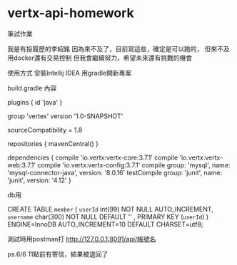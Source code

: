 # vertx-api-homework
筆試作業

我是有投履歷的李紹銘
因為來不及了，目前寫這些，確定是可以跑的，
但來不及用docker還有交易控制
但我會繼續努力，希望未來還有挑戰的機會

使用方式
安裝Intellij IDEA
用gradle開新專案

build.gradle 
內容

plugins {
    id 'java'
}

group 'vertex'
version '1.0-SNAPSHOT'

sourceCompatibility = 1.8

repositories {
    mavenCentral()
}

dependencies {
    compile 'io.vertx:vertx-core:3.7.1'
    compile 'io.vertx:vertx-web:3.7.1'
    compile 'io.vertx:vertx-config:3.7.1'
    compile group: 'mysql', name: 'mysql-connector-java', version: '8.0.16'
    testCompile group: 'junit', name: 'junit', version: '4.12'
}

db用

CREATE TABLE `member` (
  `userId` int(99) NOT NULL AUTO_INCREMENT,
  `username` char(300) NOT NULL DEFAULT '' ,
  PRIMARY KEY (`userId`)
) ENGINE=InnoDB AUTO_INCREMENT=10 DEFAULT CHARSET=utf8;

測試時用postman打
http://127.0.0.1:8091/api/帳號名

ps.6/6 11點前有寄信，結果被退回了
